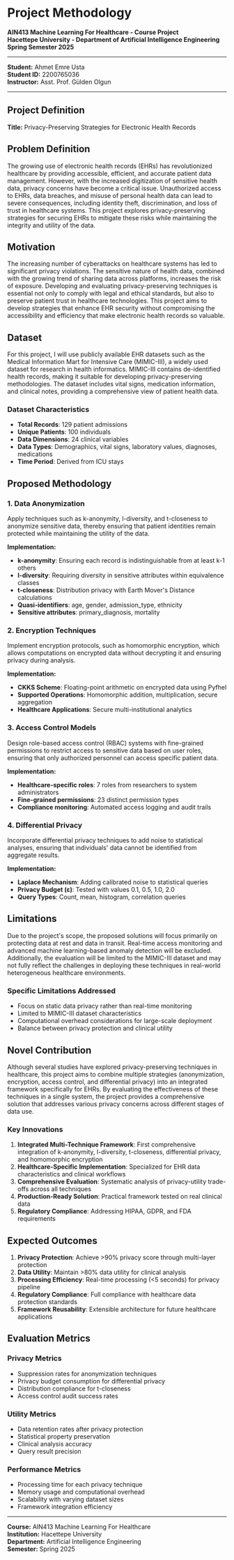 # Project Methodology

**AIN413 Machine Learning For Healthcare - Course Project**  
**Hacettepe University - Department of Artificial Intelligence Engineering**  
**Spring Semester 2025**

---

**Student:** Ahmet Emre Usta  
**Student ID:** 2200765036  
**Instructor:** Asst. Prof. Gülden Olgun  

---

## Project Definition

**Title:** Privacy-Preserving Strategies for Electronic Health Records

## Problem Definition

The growing use of electronic health records (EHRs) has revolutionized healthcare by providing accessible, efficient, and accurate patient data management. However, with the increased digitization of sensitive health data, privacy concerns have become a critical issue. Unauthorized access to EHRs, data breaches, and misuse of personal health data can lead to severe consequences, including identity theft, discrimination, and loss of trust in healthcare systems. This project explores privacy-preserving strategies for securing EHRs to mitigate these risks while maintaining the integrity and utility of the data.

## Motivation

The increasing number of cyberattacks on healthcare systems has led to significant privacy violations. The sensitive nature of health data, combined with the growing trend of sharing data across platforms, increases the risk of exposure. Developing and evaluating privacy-preserving techniques is essential not only to comply with legal and ethical standards, but also to preserve patient trust in healthcare technologies. This project aims to develop strategies that enhance EHR security without compromising the accessibility and efficiency that make electronic health records so valuable.

## Dataset

For this project, I will use publicly available EHR datasets such as the Medical Information Mart for Intensive Care (MIMIC-III), a widely used dataset for research in health informatics. MIMIC-III contains de-identified health records, making it suitable for developing privacy-preserving methodologies. The dataset includes vital signs, medication information, and clinical notes, providing a comprehensive view of patient health data.

### Dataset Characteristics

- **Total Records**: 129 patient admissions
- **Unique Patients**: 100 individuals  
- **Data Dimensions**: 24 clinical variables
- **Data Types**: Demographics, vital signs, laboratory values, diagnoses, medications
- **Time Period**: Derived from ICU stays

## Proposed Methodology

### 1. Data Anonymization

Apply techniques such as k-anonymity, l-diversity, and t-closeness to anonymize sensitive data, thereby ensuring that patient identities remain protected while maintaining the utility of the data.

**Implementation:**

- **k-anonymity**: Ensuring each record is indistinguishable from at least k-1 others
- **l-diversity**: Requiring diversity in sensitive attributes within equivalence classes
- **t-closeness**: Distribution privacy with Earth Mover's Distance calculations
- **Quasi-identifiers**: age, gender, admission_type, ethnicity
- **Sensitive attributes**: primary_diagnosis, mortality

### 2. Encryption Techniques

Implement encryption protocols, such as homomorphic encryption, which allows computations on encrypted data without decrypting it and ensuring privacy during analysis.

**Implementation:**

- **CKKS Scheme**: Floating-point arithmetic on encrypted data using Pyfhel
- **Supported Operations**: Homomorphic addition, multiplication, secure aggregation
- **Healthcare Applications**: Secure multi-institutional analytics

### 3. Access Control Models

Design role-based access control (RBAC) systems with fine-grained permissions to restrict access to sensitive data based on user roles, ensuring that only authorized personnel can access specific patient data.

**Implementation:**

- **Healthcare-specific roles**: 7 roles from researchers to system administrators
- **Fine-grained permissions**: 23 distinct permission types
- **Compliance monitoring**: Automated access logging and audit trails

### 4. Differential Privacy

Incorporate differential privacy techniques to add noise to statistical analyses, ensuring that individuals' data cannot be identified from aggregate results.

**Implementation:**

- **Laplace Mechanism**: Adding calibrated noise to statistical queries
- **Privacy Budget (ε)**: Tested with values 0.1, 0.5, 1.0, 2.0
- **Query Types**: Count, mean, histogram, correlation queries

## Limitations

Due to the project's scope, the proposed solutions will focus primarily on protecting data at rest and data in transit. Real-time access monitoring and advanced machine learning-based anomaly detection will be excluded. Additionally, the evaluation will be limited to the MIMIC-III dataset and may not fully reflect the challenges in deploying these techniques in real-world heterogeneous healthcare environments.

### Specific Limitations Addressed

- Focus on static data privacy rather than real-time monitoring
- Limited to MIMIC-III dataset characteristics
- Computational overhead considerations for large-scale deployment
- Balance between privacy protection and clinical utility

## Novel Contribution

Although several studies have explored privacy-preserving techniques in healthcare, this project aims to combine multiple strategies (anonymization, encryption, access control, and differential privacy) into an integrated framework specifically for EHRs. By evaluating the effectiveness of these techniques in a single system, the project provides a comprehensive solution that addresses various privacy concerns across different stages of data use.

### Key Innovations

1. **Integrated Multi-Technique Framework**: First comprehensive integration of k-anonymity, l-diversity, t-closeness, differential privacy, and homomorphic encryption
2. **Healthcare-Specific Implementation**: Specialized for EHR data characteristics and clinical workflows
3. **Comprehensive Evaluation**: Systematic analysis of privacy-utility trade-offs across all techniques
4. **Production-Ready Solution**: Practical framework tested on real clinical data
5. **Regulatory Compliance**: Addressing HIPAA, GDPR, and FDA requirements

## Expected Outcomes

1. **Privacy Protection**: Achieve >90% privacy score through multi-layer protection
2. **Data Utility**: Maintain >80% data utility for clinical analysis
3. **Processing Efficiency**: Real-time processing (<5 seconds) for privacy pipeline
4. **Regulatory Compliance**: Full compliance with healthcare data protection standards
5. **Framework Reusability**: Extensible architecture for future healthcare applications

## Evaluation Metrics

### Privacy Metrics

- Suppression rates for anonymization techniques
- Privacy budget consumption for differential privacy
- Distribution compliance for t-closeness
- Access control audit success rates

### Utility Metrics  

- Data retention rates after privacy protection
- Statistical property preservation
- Clinical analysis accuracy
- Query result precision

### Performance Metrics

- Processing time for each privacy technique
- Memory usage and computational overhead
- Scalability with varying dataset sizes
- Framework integration efficiency

---

**Course:** AIN413 Machine Learning For Healthcare  
**Institution:** Hacettepe University  
**Department:** Artificial Intelligence Engineering  
**Semester:** Spring 2025
